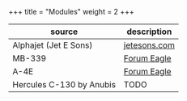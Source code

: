 +++
title = "Modules"
weight = 2
+++

source       | description
------------ | -----------
Alphajet (Jet E Sons) | [jetesons.com](http://www.jetesons.com/telechargement.html)
MB-339 | [Forum Eagle](https://forums.eagle.ru/showpost.php?p=3966249&postcount=1)
A-4E | [Forum Eagle](https://forums.eagle.ru/showthread.php?p=3930571)
Hercules C-130 by Anubis | TODO
